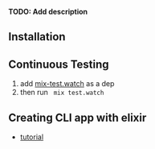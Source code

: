 
**TODO: Add description**

## Installation



## Continuous Testing

1. add [mix-test.watch](https://github.com/lpil/mix-test.watch) as a dep
2. then run ``` mix test.watch```


## Creating CLI app with elixir

* [tutorial](https://github.com/rizafahmi/elixirdose-cli)
